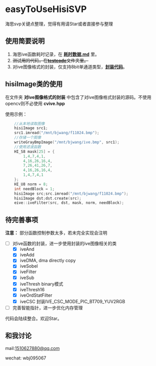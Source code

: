# easyToUseHisiSVP

海思svp关键点整理，觉得有用请Star或者直接参与整理

## 使用简要说明

1. 海思ive函数耗时记录，在 [**耗时数据.md**](https://github.com/YunKaiRiYueLang/easyToUseHisiSVP/blob/main/%E8%80%97%E6%97%B6%E6%95%B0%E6%8D%AE.md) 里。
2. ~~测试用的代码，在[**testcode**](https://github.com/YunKaiRiYueLang/easyToUseHisiSVP/tree/main/testcode/ive%E6%97%B6%E9%97%B4%E6%B5%8B%E8%AF%95)文件夹里。~~
3. 对ive图像格式的封装，仅支持8bit单通道类型，[**封装代码**](https://github.com/YunKaiRiYueLang/easyToUseHisiSVP/tree/main/%E5%AF%B9ive%E5%9B%BE%E5%83%8F%E6%A0%BC%E5%BC%8F%E7%9A%84%E5%B0%81%E8%A3%85)。

## hisiImage类的使用

在文件夹 **对ive图像格式的封装** 中包含了对ive图像格式封装的源码。不使用opencv则不必使用 **cvive.hpp**

使用示例：

```c++
    //从本地读取图像
    hisiImage src1;
    src1.imread("/mnt/bjwang/f11024.bmp");
    //存储一个图像
    writeGrayBmpImage("/mnt/bjwang/ive.bmp", src1);
    //使用滤波函数
    HI_S8 mask[25] = {
        1,4,7,4,1,
        4,16,26,16,4,
        7,26,41,26,7,
        4,16,26,16,4,
        1,4,7,4,1
    };
    HI_U8 norm = 8;
    int needBlock = 1;
    hisiImage src;src.imread("/mnt/bjwang/f11024.bmp");
    hisiImage dst;dst.create(src);
    eive::iveFilter(src, dst, mask, norm, needBlock);


```

## 待完善事项

**注意：** 部分函数控制参数太多，若未完全实现会注明

- [ ] 对ive函数的封装，进一步使用封装的ive图像相关的类
  - [x] iveAnd
  - [x] iveAdd
  - [x] iveDMA, dma directly copy
  - [x] iveSobel
  - [x] iveFilter
  - [x] iveSub
  - [x] iveThresh  binary模式
  - [x] iveThresh16
  - [x] iveOrdStatFilter
  - [x] iveCSC   封装IVE_CSC_MODE_PIC_BT709_YUV2RGB
- [ ] 完善智能指针，进一步优化内存管理

代码会陆续整合。欢迎Star。

## 和我讨论

mail:1510627880@qq.com

wechat: wbj095067

